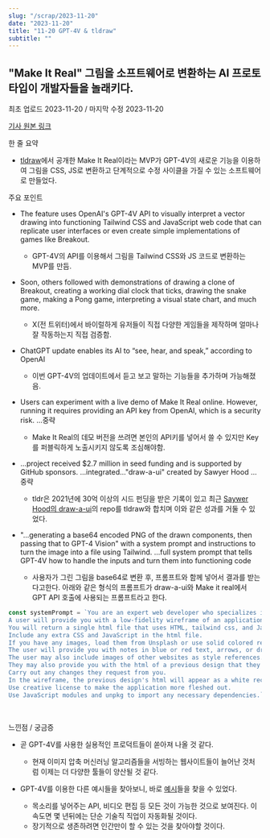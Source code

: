 ```yaml
---
slug: "/scrap/2023-11-20"
date: "2023-11-20"
title: "11-20 GPT-4V & tldraw"
subtitle: ""
---
```


## **"Make It Real" 그림을 소프트웨어로 변환하는 AI 프로토타입이 개발자들을 놀래키다.**

<p class="text-time">최초 업로드 2023-11-20 / 마지막 수정 2023-11-20</p>

[기사 원본 링크](https://arstechnica.com/information-technology/2023/11/ai-powered-drawing-app-stuns-developers-by-turning-sketches-into-functional-games/)

한 줄 요약

- [tldraw](https://www.tldraw.com/)에서 공개한 Make It Real이라는 MVP가 GPT-4V의 새로운 기능을 이용하여 그림을 CSS, JS로 변환하고 단계적으로 수정 사이클을
  가질 수 있는 소프트웨어로 만들었다.

주요 포인트

- The feature <span class="text-orange">uses OpenAI's GPT-4V API</span> to visually interpret a <span class="text-orange">vector drawing into functioning Tailwind CSS and JavaScript web code</span> that can replicate user interfaces or even create simple implementations of games like Breakout.

  - GPT-4V의 API를 이용해서 <span class="text-orange">그림을 Tailwind CSS와 JS 코드로 변환하는 MVP를 만듬.</span>

- Soon, others followed with demonstrations of drawing a clone of Breakout, creating a working dial clock that ticks, drawing the snake game, making a Pong game, interpreting a visual state chart, and much more.

  - X(전 트위터)에서 바이럴하게 유저들이 직접 다양한 게임들을 제작하며 얼마나 잘 작동하는지 직접 검증함.

- ChatGPT update enables its AI to “see, hear, and speak,” according to OpenAI

  - 이번 GPT-4V의 업데이트에서 <span class="text-orange">듣고 보고 말하는 기능들을 추가</span>하며 가능해졌음.

- Users can experiment with a live demo of Make It Real online. However, running it requires providing an API key from OpenAI, which is a security risk. ...중략

  - Make It Real의 데모 버전을 쓰려면 본인의 API키를 넣어서 쓸 수 있지만 Key를 퍼블릭하게 노출시키지 않도록 조심해야함.

- ...project received $2.7 million in seed funding and is supported by GitHub sponsors. ...integrated..."draw-a-ui" created by Sawyer Hood ...중략

  - tldr은 2021년에 30억 이상의 시드 펀딩을 받은 기록이 있고 최근 [Saywer Hood의 draw-a-ui](https://github.com/SawyerHood/draw-a-ui)의 repo를 tldraw와 합치며 이와 같은 성과를 거둘 수 있었다.

- "...generating a base64 encoded PNG of the drawn components, then passing that to GPT-4 Vision" with a system prompt and instructions to turn the image into a file using Tailwind. ...full system prompt that tells GPT-4V how to handle the inputs and turn them into functioning code

  - <span class="text-orange">사용자가 그린 그림을 base64로 변환 후, 프롬프트와 함께 넣어서 결과를 받는다</span>고한다. 아래와 같은 형식의 프롬프트가 draw-a-ui와 Make it real에서 GPT API 호출에 사용되는 프롬프트라고 한다.

```javascript
const systemPrompt = `You are an expert web developer who specializes in tailwind css.
A user will provide you with a low-fidelity wireframe of an application.
You will return a single html file that uses HTML, tailwind css, and JavaScript to create a high fidelity website.
Include any extra CSS and JavaScript in the html file.
If you have any images, load them from Unsplash or use solid colored rectangles.
The user will provide you with notes in blue or red text, arrows, or drawings.
The user may also include images of other websites as style references. Transfer the styles as best as you can, matching fonts / colors / layouts.
They may also provide you with the html of a previous design that they want you to iterate from.
Carry out any changes they request from you.
In the wireframe, the previous design's html will appear as a white rectangle.
Use creative license to make the application more fleshed out.
Use JavaScript modules and unpkg to import any necessary dependencies.``;
```

<br/>

느낀점 / 궁금증

- 곧 GPT-4V를 사용한 실용적인 프로덕트들이 쏟아져 나올 것 같다.

  - 현재 이미지 압축 머신러닝 알고리즘들을 서빙하는 웹사이트들이 늘어난 것처럼 이제는 더 다양한 툴들이 양산될 것 같다.

- GPT-4V를 이용한 다른 예시들을 찾아보니, 바로 [예시](https://www.youtube.com/watch?v=opEnS1j7Zqw&ab_channel=AllAboutAI)들을 찾을 수 있었다.

  - 목소리를 넣어주는 API, 비디오 편집 등 모든 것이 가능한 것으로 보여진다. 이 속도면 몇 년뒤에는 단순 기술직 직업이 자동화될 것이다.
  - 장기적으로 생존하려면 인간만이 할 수 있는 것을 찾아야할 것이다.
